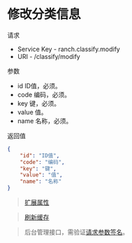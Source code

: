 # 修改分类信息

请求
- Service Key - ranch.classify.modify
- URI - /classify/modify

参数
- id ID值，必须。
- code 编码，必须。
- key 键，必须。
- value 值。
- name 名称，必须。

返回值
```json
{
    "id": "ID值",
    "code": "编码",
    "key": "键",
    "value": "值",
    "name": "名称"
}
```

> [扩展属性](json.md)

> [刷新缓存](refresh.md)

> 后台管理接口，需验证[请求参数签名](https://github.com/heisedebaise/tephra/blob/master/tephra-ctrl/doc/sign.md)。
